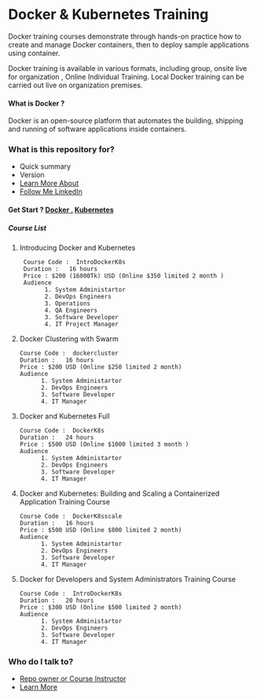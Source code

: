 
# Docker & Kubernetes Training  #

Docker training courses demonstrate through hands-on practice how to create and manage Docker containers, then to deploy sample applications using container.

Docker training is available in various formats, including group, onsite live for organization , Online Individual Training. Local Docker training can be carried out live on organization  premises.

#### What is Docker ?
Docker is an open-source platform that automates the building, shipping and running of software applications inside containers.

### What is this repository for? ###

* Quick summary
* Version
* [Learn More About ](https://github.com/uzzal2k5)
* [ Follow Me LinkedIn ](https://www.linkedin.com/in/uzzal2k5)

#### Get Start ? [Docker ,](https://docker.com/) [Kubernetes](https://kubernetes.io/)
##### Course List

1) Introducing Docker and Kubernetes
    
        Course Code :  IntroDockerK8s
        Duration :   16 hours 
        Price : $200 (16000Tk) USD (Online $350 limited 2 month )
        Audience 
              1. System Administartor
              2. DevOps Engineers
              3. Operations
              4. QA Engineers
              3. Software Developer
              4. IT Project Manager
              

2)  Docker Clustering with Swarm
    
        Course Code :  dockercluster
        Duration :   16 hours 
        Price : $200 USD (Online $250 limited 2 month)
        Audience 
              1. System Administartor
              2. DevOps Engineers
              3. Software Developer
              4. IT Manager

3)  Docker and Kubernetes Full
        
        Course Code :  DockerK8s
        Duration :   24 hours 
        Price : $500 USD (Online $1000 limited 3 month )
        Audience 
              1. System Administartor
              2. DevOps Engineers
              3. Software Developer
              4. IT Manager

4)  Docker and Kubernetes: Building and Scaling a Containerized Application Training Course
        
        Course Code :  DockerK8sscale
        Duration :   16 hours 
        Price : $500 USD (Online $800 limited 2 month)
        Audience 
              1. System Administartor
              2. DevOps Engineers
              3. Software Developer
              4. IT Manager

6)  Docker for Developers and System Administrators Training Course
        
        Course Code :  IntroDockerK8s
        Duration :   20 hours 
        Price : $300 USD (Online $500 limited 2 month)
        Audience 
              1. System Administartor
              2. DevOps Engineers
              3. Software Developer
              4. IT Manager

### Who do I talk to? ###

* [Repo owner or Course Instructor](https://www.linkedin.com/in/uzzal2k5)
* [Learn More](https://github.com/uzzal2k5) 

